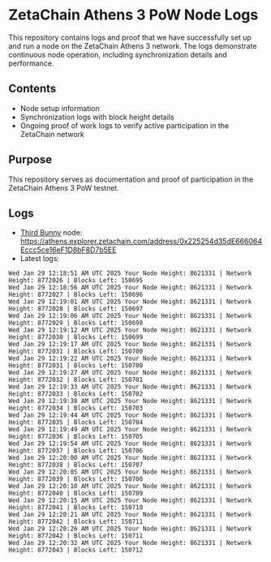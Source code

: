 # ZetaChain Athens 3 PoW Node Logs
This repository contains logs and proof that we have successfully set up and run a node on the ZetaChain Athens 3 network. The logs demonstrate continuous node operation, including synchronization details and performance.

## Contents
- Node setup information
- Synchronization logs with block height details
- Ongoing proof of work logs to verify active participation in the ZetaChain network

## Purpose
This repository serves as documentation and proof of participation in the ZetaChain Athens 3 PoW testnet.

## Logs

- [Third Bunny](https://thirdbunny.xyz/) node: https://athens.explorer.zetachain.com/address/0x225254d35dE666064Eccc5ce16eF1D8bF8D7b5EE
- Latest logs:
```
Wed Jan 29 12:18:51 AM UTC 2025 Your Node Height: 8621331 | Network Height: 8772026 | Blocks Left: 150695
Wed Jan 29 12:18:56 AM UTC 2025 Your Node Height: 8621331 | Network Height: 8772027 | Blocks Left: 150696
Wed Jan 29 12:19:01 AM UTC 2025 Your Node Height: 8621331 | Network Height: 8772028 | Blocks Left: 150697
Wed Jan 29 12:19:06 AM UTC 2025 Your Node Height: 8621331 | Network Height: 8772029 | Blocks Left: 150698
Wed Jan 29 12:19:12 AM UTC 2025 Your Node Height: 8621331 | Network Height: 8772030 | Blocks Left: 150699
Wed Jan 29 12:19:17 AM UTC 2025 Your Node Height: 8621331 | Network Height: 8772031 | Blocks Left: 150700
Wed Jan 29 12:19:22 AM UTC 2025 Your Node Height: 8621331 | Network Height: 8772031 | Blocks Left: 150700
Wed Jan 29 12:19:27 AM UTC 2025 Your Node Height: 8621331 | Network Height: 8772032 | Blocks Left: 150701
Wed Jan 29 12:19:33 AM UTC 2025 Your Node Height: 8621331 | Network Height: 8772033 | Blocks Left: 150702
Wed Jan 29 12:19:38 AM UTC 2025 Your Node Height: 8621331 | Network Height: 8772034 | Blocks Left: 150703
Wed Jan 29 12:19:44 AM UTC 2025 Your Node Height: 8621331 | Network Height: 8772035 | Blocks Left: 150704
Wed Jan 29 12:19:49 AM UTC 2025 Your Node Height: 8621331 | Network Height: 8772036 | Blocks Left: 150705
Wed Jan 29 12:19:54 AM UTC 2025 Your Node Height: 8621331 | Network Height: 8772037 | Blocks Left: 150706
Wed Jan 29 12:20:00 AM UTC 2025 Your Node Height: 8621331 | Network Height: 8772038 | Blocks Left: 150707
Wed Jan 29 12:20:05 AM UTC 2025 Your Node Height: 8621331 | Network Height: 8772039 | Blocks Left: 150708
Wed Jan 29 12:20:10 AM UTC 2025 Your Node Height: 8621331 | Network Height: 8772040 | Blocks Left: 150709
Wed Jan 29 12:20:15 AM UTC 2025 Your Node Height: 8621331 | Network Height: 8772041 | Blocks Left: 150710
Wed Jan 29 12:20:21 AM UTC 2025 Your Node Height: 8621331 | Network Height: 8772042 | Blocks Left: 150711
Wed Jan 29 12:20:26 AM UTC 2025 Your Node Height: 8621331 | Network Height: 8772042 | Blocks Left: 150711
Wed Jan 29 12:20:32 AM UTC 2025 Your Node Height: 8621331 | Network Height: 8772043 | Blocks Left: 150712
```
